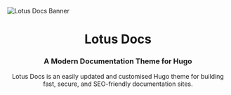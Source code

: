 ![Lotus Docs Banner](https://user-images.githubusercontent.com/12916656/198848350-29d27c0f-4c6e-492c-ac26-dd47c812dc32.png)

<!-- <p align="center">
  <a href="https://lotusdocs.vercel.app/">
    <img alt="Lotus Docs" src="https://user-images.githubusercontent.com/12916656/198838286-d1279f56-e52b-40bc-aa5b-f6d344d1fddc.svg" width="120">
  </a>
</p> -->

<h1 align="center">
  Lotus Docs
</h1>

<h3 align="center">
  A Modern Documentation Theme for Hugo
</h3>

<p align="center">
  Lotus Docs is an easily updated and customised Hugo theme for building fast, secure, and SEO-friendly documentation sites.
</p>